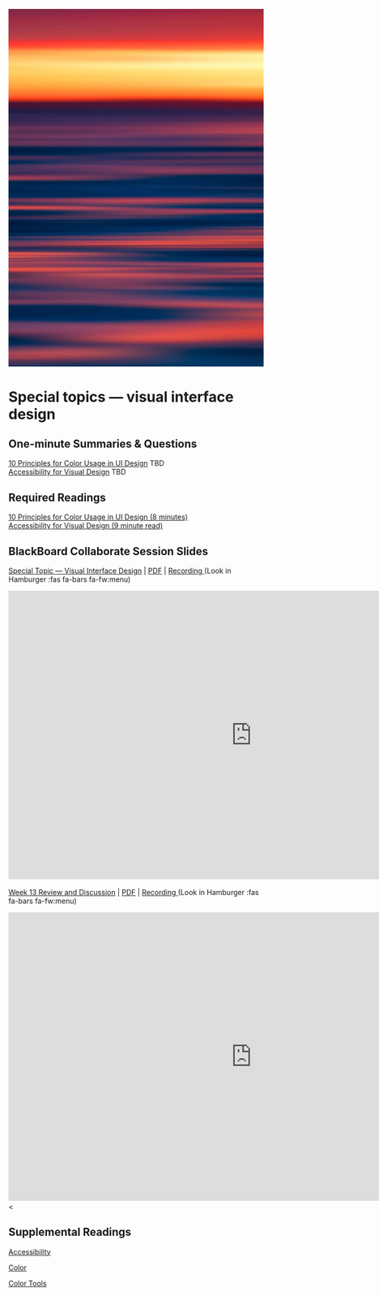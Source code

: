 ![Abstract Image](assets/images/dave-hoefler-vl2uAIdBWJ8-unsplash.jpg ':class=banner-image')

# Special topics — visual interface design

## One-minute Summaries & Questions
[10 Principles for Color Usage in UI Design](#) <span class='badge'> TBD</span>  
[Accessibility for Visual Design](#) <span class='badge'> TBD</span>  

## Required Readings  
[10 Principles for Color Usage in UI Design (8 minutes)](https://uxdesign.cc/10-principles-for-color-usage-in-ui-design-65174b213004)  
[Accessibility for Visual Design (9 minute read)](https://www.uxbooth.com/articles/accessibility-visual-design)  

## BlackBoard Collaborate Session Slides
[Special Topic — Visual Interface Design](https://docs.google.com/presentation/d/e/2PACX-1vRCKpXxRlhGn3clnhcUsOKVpCTc5OQm623s2JPRXY4_7v7QXCzL6VAOj04M6aOxMa-tiwf5sO1kJvcB/pub?start=false&loop=false&delayms=3000) | [PDF](#) | [Recording ](https://canvas.sfu.ca/courses/64326/external_tools/3544) (Look in Hamburger :fas fa-bars fa-fw:menu)  

<div class="video-container-16by9"><iframe src="https://docs.google.com/presentation/d/e/2PACX-1vRdfDDdBLFcwOJ4qUNWlGzyffy8qmRVZ32nsNwjT_Y2RjaBiFskNiVZKyTEWODwQqU1A1G85HAG9PaL/embed?start=false&loop=false&delayms=3000" frameborder="0" width="960" height="569" allowfullscreen="true" mozallowfullscreen="true" webkitallowfullscreen="true"></iframe></div>

[Week 13 Review and Discussion](https://docs.google.com/presentation/d/e/2PACX-1vRBk36lgxcLyFLvl_J3HL8iI4nNbzqB_z2m6SOdSPqbxZ-gMf_2_PUpNjYN6X1YMR0-7__UpWFFHZeM/pub?start=false&loop=false&delayms=3000) | [PDF](#) | [Recording ](https://canvas.sfu.ca/courses/64326/external_tools/3544) (Look in Hamburger :fas fa-bars fa-fw:menu)  

<div class="video-container-16by9"><iframe src="https://docs.google.com/presentation/d/e/2PACX-1vRdfDDdBLFcwOJ4qUNWlGzyffy8qmRVZ32nsNwjT_Y2RjaBiFskNiVZKyTEWODwQqU1A1G85HAG9PaL/embed?start=false&loop=false&delayms=3000" frameborder="0" width="960" height="569" allowfullscreen="true" mozallowfullscreen="true" webkitallowfullscreen="true"></iframe><</div>

## Supplemental Readings  

[Accessibility](ux-techniques-guide/06.how-to-bridge-the-gap-between-the-problem-space-and-design-space/accessibility.md ':include')

[Color](ux-techniques-guide/08.what-are-the-essentials-of-visual-interface-design/color.md ':include')

[Color Tools](ux-techniques-guide/08.what-are-the-essentials-of-visual-interface-design/color-tools.md ':include')
